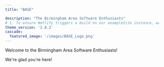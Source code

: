```yaml
---
title: "BASE"

description: "The Birmingham Area Software Enthusiasts"
# 1. To ensure Netlify triggers a build on our exampleSite instance, we need to change a file in the exampleSite directory.
theme_version: '2.8.2'
cascade:
  featured_image: '/images/BASE_Logo.png'
---
```


Welcome to the Birmingham Area Software Enthusiasts!

We're glad you're here!

<a rel="me" href="https://mastodon.social/@base205al"></a>
<meta name="fediverse:creator" content="@base205al@mastodon.social"/>
